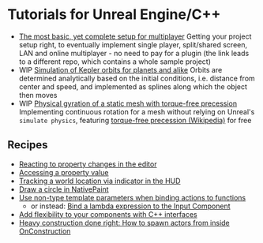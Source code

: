 # Tutorials for Unreal Engine/C++

* [The most basic, yet complete setup for multiplayer](https://github.com/rubenmoor/TutorialMPBasics) Getting your project setup
  right, to eventually implement single player, split/shared screen, LAN and online multiplayer - no need
  to pay for a plugin (the link leads to a different repo, which contains a whole sample project)
* WIP [Simulation of Kepler orbits for planets and alike](KeplerOrbits.md) Orbits are determined analytically based on the initial
  conditions, i.e. distance from center and speed, and implemented as splines along which the object then moves
* WIP [Physical gyration of a static mesh with torque-free precession](PhysicalGyration.md) Implementing
  continuous rotation for a mesh without relying on Unreal's  `simulate physics`, featuring [torque-free
  precession (Wikipedia)](https://en.wikipedia.org/wiki/Precession) for free
  
## Recipes

* [Reacting to property changes in the editor](PostEditChangeProperty.md)
* [Accessing a property value](AccessPropertyValue.md)
* [Tracking a world location via indicator in the HUD](TrackingIndicator.md)
* [Draw a circle in NativePaint](MakeCircle.md)
* [Use non-type template parameters when binding actions to functions](BindInputToTemplatedFunction.md)
  * or instead: [Bind a lambda expression to the Input Component](InputBindLambda.md)
* [Add flexibility to your components with C++ interfaces](ActorComponentInterface.md)
* [Heavy construction done right: How to spawn actors from inside OnConstruction](HeavyConstruction.md)

